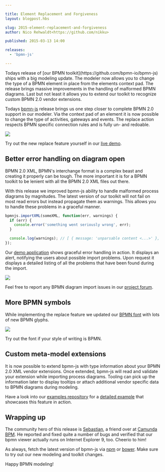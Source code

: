 ```yaml
---

title: Element Replacement and Forgiveness
layout: blogpost.hbs

slug: 2015-element-replacement-and-forgiveness
author: Nico Rehwaldt<https://github.com/nikku>

published: 2015-03-13 14:00

releases:
  - 'bpmn-js'

---
```



<p class="introduction">
  Todays release of [our BPMN toolkit](https://github.com/bpmn-io/bpmn-js) ships with a big modeling update. The modeler now allows you to change the type of a BPMN element in place from the elements context pad. The release brings massive improvements in the handling of malformed BPMN diagrams. Last but not least it allows you to extend our toolkit to recognize custom BPMN 2.0 vendor extensions.
</p>

<!-- continue -->


Todays [bpmn-js](https://github.com/bpmn-io/bpmn-js) release brings us one step closer to complete BPMN 2.0 support in our modeler. Via the context pad of an element it is now possible to change the type of activities, gateways and events. The replace action respects BPMN specific connection rules and is fully un- and redoable.

<div class="figure">
  <a href="http://demo.bpmn.io/new">
    <img src="{{ assets }}/attachments/blog/2015/004-replace.gif">
  </a>
</div>

Try out the new replace feature yourself in our [live demo](http://demo.bpmn.io/new).


## Better error handling on diagram open

BPMN 2.0 XML, BPMN's interchange format is a complex beast and creating it properly can be tough. The more important it is for a BPMN toolkit to be lenient with all the BPMN 2.0 XML files out there.

With this release we improved bpmn-js ability to handle malformed process diagrams by magnitudes. The latest version of our toolkit will not fail on most read errors but instead propagate them as warnings. This allows you to handle these problems in a graceful manner.

```javascript
bpmnjs.importXML(someXML, function(err, warnings) {
  if (err) {
    console.error('something went seriously wrong', err);
  }

  console.log(warnings); // [ { message: 'unparsable content <...>' }, ... ]
});
```

Our [demo application](http://demo.bpmn.io) shows graceful error handling in action. It displays an alert, notifying the users about possible import problems. Upon request it displays a detailed listing of all the problems that have been found during the import.

<div class="figure">
  <a href="http://demo.bpmn.io/">
    <img src="{{ assets }}/attachments/blog/2015/004-import-warnings.png">
  </a>
</div>

Feel free to report any BPMN diagram import issues in our [project forum](https://forum.bpmn.io).


## More BPMN symbols

While implementing the replace feature we updated our [BPMN font](https://github.com/bpmn-io/bpmn-js) with lots of new BPMN glyphs.

<div class="figure">
  <a href="https://github.com/bpmn-io/bpmn-font">
    <img src="{{ assets }}/attachments/blog/2015/004-bpmn-font.png">
  </a>
</div>

Try out the font if your style of writing is BPMN.


## Custom meta-model extensions

It is now possible to extend bpmn-js with type information about your BPMN 2.0 XML vendor extensions. Once extended, bpmn-js will read and validate your extension while importing process diagrams. Tooling can pick up the information later to display tooltips or attach additional vendor specific data to BPMN diagrams during modeling.

Have a look into our [examples repository](https://github.com/bpmn-io/bpmn-js-examples) for a [detailed example](https://github.com/bpmn-io/bpmn-js-examples/tree/master/custom-meta-model) that showcases this feature in action.


## Wrapping up

The community hero of this release is [Sebastian](https://github.com/SebastianStamm), a friend over at [Camunda BPM](https://camunda.org). He reported and fixed quite a number of bugs and verified that our bpmn viewer actually runs on Internet Explorer 9, too. Cheerio to him!

As always, fetch the latest version of bpmn-js via [npm](https://www.npmjs.org/package/bpmn-js) or [bower](https://github.com/bpmn-io/bower-bpmn-js). Make sure to try out our new modeling and toolkit changes.

Happy BPMN modeling!
